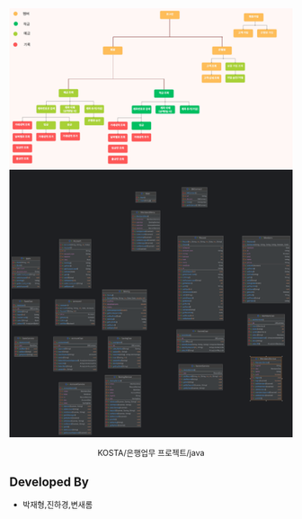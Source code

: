 <div align="center">
    <img width="600" src="src/minispec.jpg" alt="{minispec}">
    <img width="600" src="src/classdiagram.png" alt="{classdiagram}">
    <br />
    <p> KOSTA/은행업무 프로젝트/java </p>
</div>

## Developed By

- 박재형,진하경,변새롬

